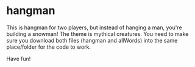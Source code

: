 # hangman
This is hangman for two players, but instead of hanging a man, you're building a snowman! The theme is mythical creatures.
You need to make sure you download both files (hangman and allWords) into the same place/folder for the code to work.

Have fun!
